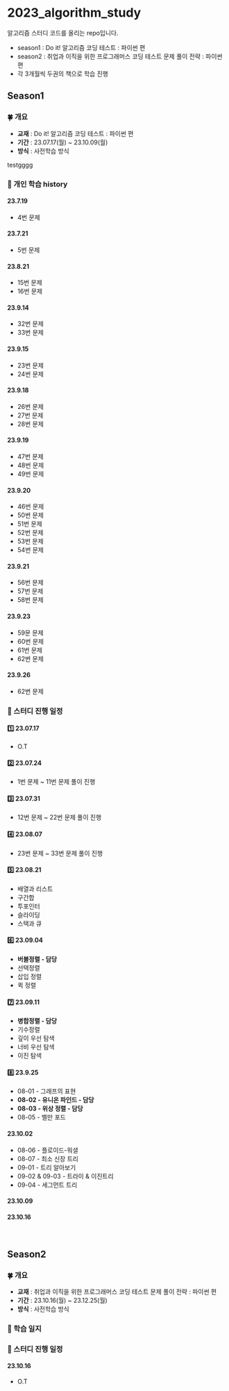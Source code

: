 # 2023_algorithm_study
알고리즘 스터디 코드를 올리는 repo입니다.
- season1 : Do it! 알고리즘 코딩 테스트 : 파이썬 편
- season2 : 취업과 이직을 위한 프로그래머스 코딩 테스트 문제 풀이 전략 : 파이썬 편
- 각 3개월씩 두권의 책으로 학습 진행


## Season1 
### 🍀 개요
- **교재** : Do it! 알고리즘 코딩 테스트 : 파이썬 편
- **기간** : 23.07.17(월) ~ 23.10.09(월)
- **방식** : 사전학습 방식


testgggg
### 🎯 개인 학습 history
#### 23.7.19 
- 4번 문제

#### 23.7.21
- 5번 문제

#### 23.8.21
- 15번 문제
- 16번 문제

#### 23.9.14
- 32번 문제
- 33번 문제

#### 23.9.15
- 23번 문제
- 24번 문제

#### 23.9.18
- 26번 문제
- 27번 문제
- 28번 문제

#### 23.9.19
- 47번 문제
- 48번 문제
- 49번 문제

#### 23.9.20
- 46번 문제
- 50번 문제
- 51번 문제
- 52번 문제
- 53번 문제
- 54번 문제

#### 23.9.21
- 56번 문제
- 57번 문제
- 58번 문제

#### 23.9.23
- 59문 문제
- 60번 문제
- 61번 문제
- 62번 문제

#### 23.9.26
- 62번 문제

### 🎁 스터디 진행 일정
#### 1️⃣ 23.07.17
- O.T


#### 2️⃣ 23.07.24
- 1번 문제 ~ 11번 문제 풀이 진행


#### 3️⃣ 23.07.31
- 12번 문제 ~ 22번 문제 풀이 진행


#### 4️⃣ 23.08.07
- 23번 문제 ~ 33번 문제 풀이 진행


#### 5️⃣ 23.08.21
- 배열과 리스트
- 구간합
- 투포인터
- 슬라이딩
- 스택과 큐


#### 6️⃣ 23.09.04
- **버블정렬 - 담당**
- 선택정렬
- 삽입 정렬
- 퀵 정렬


#### 7️⃣ 23.09.11
- **병합정렬 - 담당**
- 기수정렬
- 깊이 우선 탐색
- 너비 우선 탐색
- 이진 탐색


#### 8️⃣ 23.9.25
- 08-01 - 그래프의 표현
- **08-02 - 유니온 파인드 - 담당**
- **08-03 - 위상 정렬 - 담당**
- 08-05 - 벨만 포드


#### 23.10.02
- 08-06 - 플로이드-워셜
- 08-07 - 최소 신장 트리
- 09-01 - 트리 알아보기
- 09-02 & 09-03 - 트라이 & 이진트리
- 09-04 - 세그먼트 트리


#### 23.10.09


#### 23.10.16



<br>

## Season2 
### 🍀 개요
- **교재** : 취업과 이직을 위한 프로그래머스 코딩 테스트 문제 풀이 전략 : 파이썬 편
- **기간** : 23.10.16(월) ~ 23.12.25(월)
- **방식** : 사전학습 방식


### 🎯 학습 일지
### 🎁 스터디 진행 일정
#### 23.10.16
- O.T

<br>



